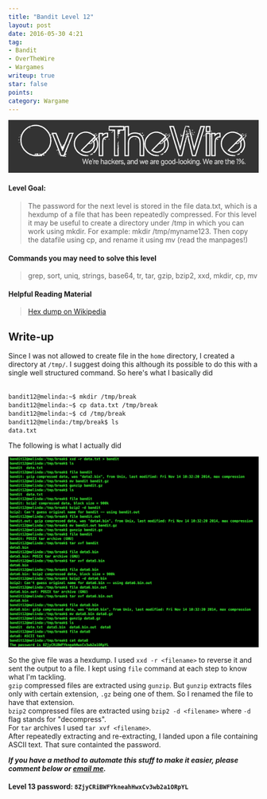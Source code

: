 ```yaml
---
title: "Bandit Level 12"
layout: post
date: 2016-05-30 4:21
tag:
- Bandit
- OverTheWire
- Wargames
writeup: true
star: false
points:
category: Wargame
---
```


![OverTheWire logo](/assets/images/OverTheWire/logo.png)

#### Level Goal:

>The password for the next level is stored in the file data.txt, which is a hexdump of a file that has been repeatedly compressed. For this level it may be useful to create a directory under /tmp in which you can work using mkdir. For example: mkdir /tmp/myname123. Then copy the datafile using cp, and rename it using mv (read the manpages!)

#### Commands you may need to solve this level

>grep, sort, uniq, strings, base64, tr, tar, gzip, bzip2, xxd, mkdir, cp, mv

#### Helpful Reading Material

>[Hex dump on Wikipedia](http://en.wikipedia.org/wiki/Hex_dump)

## Write-up

Since I was not allowed to create file in the `home` directory, I created a directory at `/tmp/`. I suggest doing this although its possible to do this with a single well structured command. So here's what I basically did

~~~bash

bandit12@melinda:~$ mkdir /tmp/break
bandit12@melinda:~$ cp data.txt /tmp/break
bandit12@melinda:~$ cd /tmp/break
bandit12@melinda:/tmp/break$ ls
data.txt
~~~

The following is what I actually did

![Solution](/assets/images/OverTheWire/Bandit/level12_solve.png)

So the give file was a hexdump. I used `xxd -r <filename>` to reverse it and sent the output to a file. I kept using `file` command at each step to know what I'm tackling.<br> `gzip` compressed files are extracted using `gunzip`. But `gunzip` extracts files only with certain extension, `.gz` being one of them. So I renamed the file to have that extension. <br>`bzip2` compressed files are extracted using `bzip2 -d <filename>` where `-d` flag stands for "decompress". <br>For `tar` archives I used `tar xvf <filename>`.<br> After repeatedly extracting and re-extracting, I landed upon a file containing ASCII text. That sure containted the password.

***If you have a method to automate this stuff to make it easier, please comment below or [email me](mailto:&#097;&#107;&#097;&#115;&#104;&#046;&#116;&#114;&#101;&#104;&#097;&#110;&#049;&#050;&#051;&#064;&#103;&#109;&#097;&#105;&#108;&#046;&#099;&#111;&#109;).***

#### Level 13 password: `8ZjyCRiBWFYkneahHwxCv3wb2a1ORpYL`
